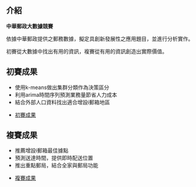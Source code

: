 ## 介紹
**中華郵政大數據競賽**

依據中華郵政提供之郵務數據，擬定具創新發展性之應用題目，並進行分析實作。

初賽從大數據中找出有用的資訊，複賽從有用的資訊創造出實際價值。


## 初賽成果
* 使用k-means做出集群分類作為決策區分
* 利用arima時間序列預測業務量節省人力成本
* 結合外部人口資料找出適合增設i郵箱地區
- [初賽成果](https://github.com/tzuchyi/post_competition/blob/master/%E9%83%B5%E5%B1%80%E5%A4%A7%E6%95%B8%E6%93%9A.pdf)


## 複賽成果
* 推薦增設i郵箱最佳據點
* 預測送達時間，提供即時配送位置
* 推出重點郵局，結合全家與郵局功能
- [複賽成果](https://github.com/tzuchyi/post_competition/blob/master/141755-%E4%B8%8B%E4%B8%80%E9%9A%8A-%E5%89%B5%E6%96%B0%E6%87%89%E7%94%A8%E8%A8%88%E5%8A%83%E6%9B%B8.pdf)
